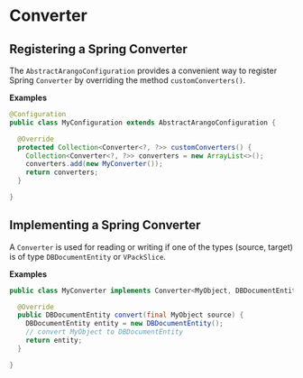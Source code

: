 # Converter

## Registering a Spring Converter

The `AbstractArangoConfiguration` provides a convenient way to register Spring `Converter` by overriding the method `customConverters()`.

**Examples**

```Java
@Configuration
public class MyConfiguration extends AbstractArangoConfiguration {

  @Override
  protected Collection<Converter<?, ?>> customConverters() {
    Collection<Converter<?, ?>> converters = new ArrayList<>();
    converters.add(new MyConverter());
    return converters;
  }

}
```

## Implementing a Spring Converter

A `Converter` is used for reading or writing if one of the types (source, target) is of type `DBDocumentEntity` or `VPackSlice`.

**Examples**

```Java
public class MyConverter implements Converter<MyObject, DBDocumentEntity> {

  @Override
  public DBDocumentEntity convert(final MyObject source) {
    DBDocumentEntity entity = new DBDocumentEntity();
    // convert MyObject to DBDocumentEntity
    return entity;
  }

}
```
